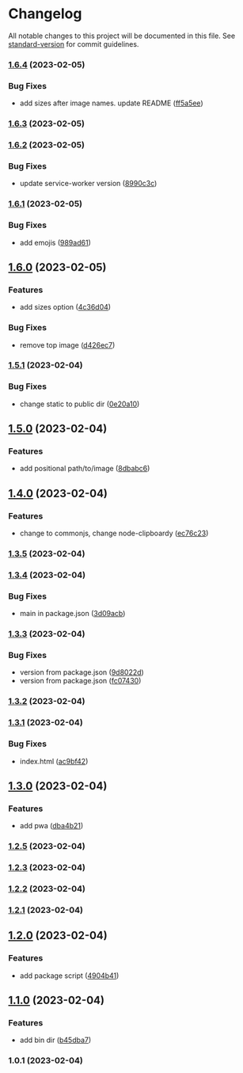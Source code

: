 # Changelog

All notable changes to this project will be documented in this file. See [standard-version](https://github.com/conventional-changelog/standard-version) for commit guidelines.

### [1.6.4](https://github.com/shinokada/imgtaggen/compare/v1.6.3...v1.6.4) (2023-02-05)


### Bug Fixes

* add sizes after image names. update README ([ff5a5ee](https://github.com/shinokada/imgtaggen/commit/ff5a5eecb594b9be5c2d9df3dedc17de1be59517))

### [1.6.3](https://github.com/shinokada/imgtaggen/compare/v1.6.2...v1.6.3) (2023-02-05)

### [1.6.2](https://github.com/shinokada/imgtaggen/compare/v1.6.1...v1.6.2) (2023-02-05)


### Bug Fixes

* update service-worker version ([8990c3c](https://github.com/shinokada/imgtaggen/commit/8990c3c28f87ecbf0b93a8e83811c40b548a1214))

### [1.6.1](https://github.com/shinokada/imgtaggen/compare/v1.6.0...v1.6.1) (2023-02-05)


### Bug Fixes

* add emojis ([989ad61](https://github.com/shinokada/imgtaggen/commit/989ad6104075ef4127f6d1ec801c12bf3fe57b37))

## [1.6.0](https://github.com/shinokada/imgtaggen/compare/v1.5.1...v1.6.0) (2023-02-05)


### Features

* add sizes option ([4c36d04](https://github.com/shinokada/imgtaggen/commit/4c36d0487740e39549e2d57efcc3fabe73d671d4))


### Bug Fixes

* remove top image ([d426ec7](https://github.com/shinokada/imgtaggen/commit/d426ec7d53946c8f5d140db3993821694dc7ba40))

### [1.5.1](https://github.com/shinokada/imgtaggen/compare/v1.5.0...v1.5.1) (2023-02-04)


### Bug Fixes

* change static to public dir ([0e20a10](https://github.com/shinokada/imgtaggen/commit/0e20a1044d95a6f95e765b2617dbc985355ea777))

## [1.5.0](https://github.com/shinokada/imgtaggen/compare/v1.4.0...v1.5.0) (2023-02-04)


### Features

* add positional path/to/image ([8dbabc6](https://github.com/shinokada/imgtaggen/commit/8dbabc68bb1179b0f44afefc7420ee9550ff08e1))

## [1.4.0](https://github.com/shinokada/imgtaggen/compare/v1.3.5...v1.4.0) (2023-02-04)


### Features

* change to commonjs, change node-clipboardy ([ec76c23](https://github.com/shinokada/imgtaggen/commit/ec76c234cf9a653970a638f00076adada18aa7b7))

### [1.3.5](https://github.com/shinokada/imgtaggen/compare/v1.3.4...v1.3.5) (2023-02-04)

### [1.3.4](https://github.com/shinokada/imgtaggen/compare/v1.3.3...v1.3.4) (2023-02-04)


### Bug Fixes

* main in package.json ([3d09acb](https://github.com/shinokada/imgtaggen/commit/3d09acb475d24e87c0d5a4f5ec60755b828d6759))

### [1.3.3](https://github.com/shinokada/imgtaggen/compare/v1.3.2...v1.3.3) (2023-02-04)


### Bug Fixes

* version from package.json ([9d8022d](https://github.com/shinokada/imgtaggen/commit/9d8022dc610e5959a481203bcfe221e9ac05cb10))
* version from package.json ([fc07430](https://github.com/shinokada/imgtaggen/commit/fc07430ed22c4639c9e3862d253a414573ddde18))

### [1.3.2](https://github.com/shinokada/imgtaggen/compare/v1.3.1...v1.3.2) (2023-02-04)

### [1.3.1](https://github.com/shinokada/imgtaggen/compare/v1.3.0...v1.3.1) (2023-02-04)


### Bug Fixes

* index.html ([ac9bf42](https://github.com/shinokada/imgtaggen/commit/ac9bf42c8fd181fbf59ffc3a73ac4294c04bdc7f))

## [1.3.0](https://github.com/shinokada/imgtaggen/compare/v1.2.5...v1.3.0) (2023-02-04)


### Features

* add pwa ([dba4b21](https://github.com/shinokada/imgtaggen/commit/dba4b21ef9e6e9826ae5f4fd14c6cdf715ebcf1e))

### [1.2.5](https://github.com/shinokada/imgtaggen/compare/v1.2.3...v1.2.5) (2023-02-04)

### [1.2.3](https://github.com/shinokada/imgtaggen/compare/v1.2.2...v1.2.3) (2023-02-04)

### [1.2.2](https://github.com/shinokada/imgtaggen/compare/v1.2.1...v1.2.2) (2023-02-04)

### [1.2.1](https://github.com/shinokada/imgtaggen/compare/v1.2.0...v1.2.1) (2023-02-04)

## [1.2.0](https://github.com/shinokada/imgtaggen/compare/v1.1.0...v1.2.0) (2023-02-04)


### Features

* add package script ([4904b41](https://github.com/shinokada/imgtaggen/commit/4904b41066339b217c357bb697fd97bdd6183d40))

## [1.1.0](https://github.com/shinokada/imgtaggen/compare/v1.0.1...v1.1.0) (2023-02-04)


### Features

* add bin dir ([b45dba7](https://github.com/shinokada/imgtaggen/commit/b45dba723d2d2319c34db61eff5f94f5eb17bdd7))

### 1.0.1 (2023-02-04)
